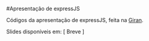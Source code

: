 #Apresentação de expressJS

Códigos da apresentação de expressJS, feita na [Giran](http://www.giran.com.br "Giran").

Slides disponíveis em: [ Breve ]

